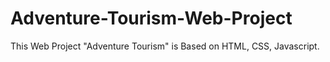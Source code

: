# Adventure-Tourism-Web-Project
This Web Project "Adventure Tourism" is Based on HTML, CSS, Javascript.

